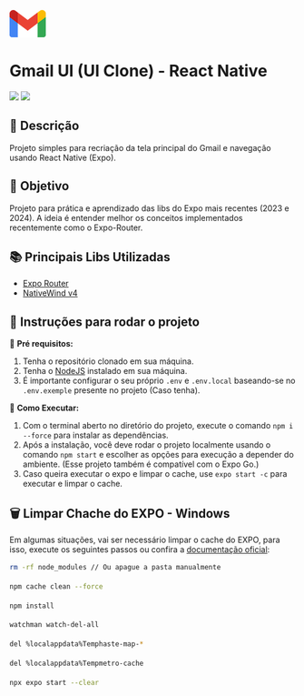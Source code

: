 ![](.github/assets/images/logo.png)

# Gmail UI (UI Clone) - React Native
[![](https://img.shields.io/badge/Status-Em%20Desenvolvimento-red)](#) 
[![](https://img.shields.io/badge/Version-1.0.0-yellow)](#)

<!-- ## 📸 Preview 

<div align="center">
  <div style="display: flex; justify-content: center;">
    <img src=".github/assets/images/preview01.gif" style="height: 500px;">
  </div>
</div> -->

## 📝 Descrição

Projeto simples para recriação da tela principal do Gmail e navegação usando React Native (Expo).

## 🚀 Objetivo

Projeto para prática e aprendizado das libs do Expo mais recentes (2023 e 2024). A ideia é entender melhor os conceitos implementados recentemente como o Expo-Router. 

## 📚 Principais Libs Utilizadas

- [Expo Router](https://docs.expo.dev/router/introduction/)
- [NativeWind v4](https://www.nativewind.dev/v4/overview)

## 🔎 Instruções para rodar o projeto
📌 **Pré requisitos:**
1. Tenha o repositório clonado em sua máquina.
2. Tenha o [NodeJS](https://nodejs.org/) instalado em sua máquina.
3. É importante configurar o seu próprio `.env` e `.env.local` baseando-se no `.env.exemple` presente no projeto (Caso tenha).


🚩 **Como Executar:**
1. Com o terminal aberto no diretório do projeto, execute o comando `npm i --force` para instalar as dependências.
2. Após a instalação, você deve rodar o projeto localmente usando o comando `npm start` e escolher as opções para execução a depender do ambiente. (Esse projeto também é compatível com o Expo Go.)
3. Caso queira executar o expo e limpar o cache, use `expo start -c` para executar e limpar o cache.

## 🗑️ Limpar Chache do EXPO - Windows
Em algumas situações, vai ser necessário limpar o cache do EXPO, para isso, execute os seguintes passos ou confira a [documentação oficial](https://docs.expo.dev/troubleshooting/clear-cache-windows/):

```bash
rm -rf node_modules // Ou apague a pasta manualmente

npm cache clean --force

npm install

watchman watch-del-all

del %localappdata%Temphaste-map-*

del %localappdata%Tempmetro-cache

npx expo start --clear
```

<!-- ## 📸 Preview das Telas

<div align="center">
  <div style="display: flex; justify-content: center; flex-wrap: wrap; gap: 8px;">
    <img src=".github/assets/images/preview01.png" style="height: 420px;">
    <img src=".github/assets/images/preview02.png" style="height: 420px;">
  </div>
</div> -->
